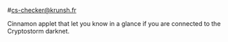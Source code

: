 #cs-checker@krunsh.fr

Cinnamon applet that let you know in a glance if you are connected to the Cryptostorm darknet.
